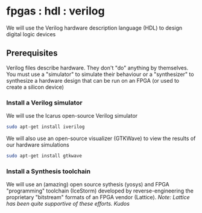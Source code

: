 # fpgas : hdl : verilog

We will use the Verilog hardware description language (HDL) to design digital logic devices

## Prerequisites

Verilog files describe hardware. They don't "do" anything by themselves. You must use a "simulator" to simulate their behaviour or a "synthesizer" to synthesize a hardware design that can be run on an FPGA (or used to create a silicon device)

### Install a Verilog simulator

We will use the Icarus open-source Verilog simulator

```bash
sudo apt-get install iverilog
```

We will also use an open-source visualizer (GTKWave) to view the results of our hardware simulations

```bash
sudo apt-get install gtkwave
```

### Install a Synthesis toolchain

We will use an (amazing) open source sythesis (yosys) and FPGA "programming" toolchain (IceStorm) developed by reverse-engineering the proprietary "bitstream" formats of an FPGA vendor (Lattice). *Note: Lattice has been quite supportive of these efforts. Kudos*
